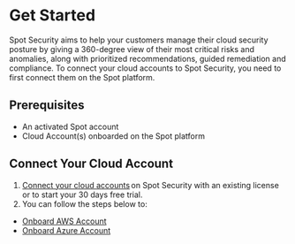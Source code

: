 # Get Started

Spot Security aims to help your customers manage their cloud security posture by giving a 360-degree view of their most critical risks and anomalies, along with prioritized recommendations, guided remediation and compliance. To connect your cloud accounts to Spot Security, you need to first connect them on the Spot platform.

## Prerequisites

* An activated Spot account
* Cloud Account(s) onboarded on the Spot platform

## Connect Your Cloud Account

1. [Connect your cloud accounts](https://docs.spot.io/connect-your-cloud-provider/first-account) on Spot Security with an existing license or to start your 30 days free trial.
2. You can follow the steps below to:
* [Onboard AWS Account](spot-security/getting-started/aws)
* [Onboard Azure Account](spot-security/getting-started/azure)

